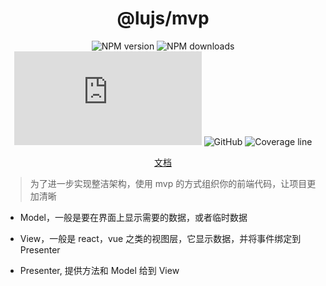 <h1 align = "center">@lujs/mvp</h1>

<div align="center">

![NPM version](https://img.shields.io/npm/v/@lujs/mvp.svg?style=flat)
![NPM downloads](https://img.shields.io/npm/dm/@lujs/mvp.svg?style=flat)
![Gzip size](https://img.badgesize.io/https:/unpkg.com/@lujs/mvp/dist/index.js?label=gzip%20size&compression=gzip)
![GitHub](https://img.shields.io/npm/l/@lujs/mvp)
![Coverage line](https://github.com/lulusir/mvp/coverage/badge-lines.svg)

[文档](https://raw.githubusercontent.com/lulusir/mvp/main/coverage/badge-lines.svg)

</div>

> 为了进一步实现整洁架构，使用 mvp 的方式组织你的前端代码，让项目更加清晰

- Model，一般是要在界面上显示需要的数据，或者临时数据

- View，一般是 react，vue 之类的视图层，它显示数据，并将事件绑定到 Presenter

- Presenter, 提供方法和 Model 给到 View

[1]: https://www.npmjs.com/package/@lujs/mvp
[2]: https://npmjs.org/package/@lujs/mvp
[image-1]: https://img.shields.io/npm/v/@lujs/mvp.svg?style=flat
[image-2]: https://img.shields.io/npm/dm/@lujs/mvp.svg?style=flat
